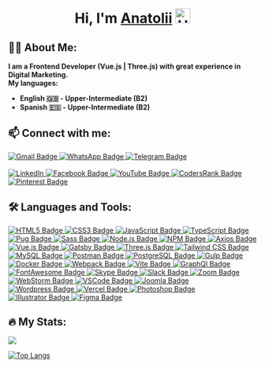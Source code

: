 <h1 align="center">Hi, I'm <a href="https://zorin.expert" target="_blank">Anatolii</a> 
  <img src="https://media.giphy.com/media/hvRJCLFzcasrR4ia7z/giphy.gif" width="30px" alt="Hi"/>
</h1>

<h2 align="left">👨‍💻 About Me:</h2>
<b align="left">I am a Frontend Developer (Vue.js | Three.js) with great experience in Digital Marketing.<br>
My languages:
  
* English 🇬🇧 - Upper-Intermediate (B2)
* Spanish 🇪🇸 - Upper-Intermediate (B2)
</b>

<h2 align="left">📫 Connect with me:</h2>
<a href="mailto:zorger27@gmail.com" title="Write me: Zorger27@GMail.com">
    <img src="https://img.shields.io/badge/Gmail-D14836?style=for-the-badge&logo=gmail&logoColor=white" alt="Gmail Badge"/>
</a>
<a href="https://wa.me/380504411801" title="WhatsApp chat with me">
    <img src="https://img.shields.io/badge/WhatsApp-25D366?style=for-the-badge&logo=WhatsApp&logoColor=white" alt="WhatsApp Badge"/>
</a>
<a href="https://t.me/Zorger27" title="Telegram chat with me">
    <img src="https://img.shields.io/badge/Telegram-blue?style=for-the-badge&logo=telegram&logoColor=white" alt="Telegram Badge"/>
</a><br><br>
<a href="https://www.linkedin.com/in/anatolii-zorin/" title="My LinkedIn profile...">
    <img src="https://img.shields.io/badge/Linkedin-blue?logo=linkedin&style=for-the-badge" alt="LinkedIn"/>
</a>
<a href="https://facebook.com/Anatoliy.Zorin" title="My Facebook profile...">
    <img src="https://img.shields.io/badge/Facebook-1877F2?style=for-the-badge&logo=facebook&logoColor=white" alt="Facebook Badge"/>
</a>
<a href="https://www.youtube.com/c/AnatoliiZorin" title="My YouTube channel...">
    <img src="https://img.shields.io/badge/YouTube-red?style=for-the-badge&logo=youtube&logoColor=white" alt="YouTube Badge"/>
</a>
<a href="https://profile.codersrank.io/user/zorger27" title="My CodersRank profile...">
    <img src="https://img.shields.io/badge/CodersRank-67A4AC?style=for-the-badge&logo=CodersRank&logoColor=white" alt="CodersRank Badge"/>
</a>
<a href="https://pinterest.com/zorger27" title="My Pinterest profile...">
    <img src="https://img.shields.io/badge/Pinterest-%23E60023.svg?&style=for-the-badge&logo=Pinterest&logoColor=white" alt="Pinterest Badge"/>
</a>

<h2 align="left">🛠️ Languages and Tools:</h2>

<a href="https://developer.mozilla.org/en-US/docs/Web/HTML" title="HTML5...">
    <img src="https://img.shields.io/badge/HTML5-E34F26?style=for-the-badge&logo=html5&logoColor=white" alt="HTML5 Badge"/>
</a>
<a href="https://developer.mozilla.org/en-US/docs/Web/CSS" title="CSS3...">
    <img src="https://img.shields.io/badge/CSS3-1572B6?style=for-the-badge&logo=css3&logoColor=white" alt="CSS3 Badge"/>
</a>
<a href="https://developer.mozilla.org/en-US/docs/Web/JavaScript" title="JavaScript...">
    <img src="https://img.shields.io/badge/JavaScript-F7DF1E?style=for-the-badge&logo=javascript&logoColor=black" alt="JavaScript Badge"/>
</a>
<a href="https://www.typescriptlang.org" title="TypeScript...">
    <img src="https://img.shields.io/badge/TypeScript-316192?style=for-the-badge&logo=typescript&logoColor=white" alt="TypeScript Badge"/>
</a>
<a href="https://pugjs.org" title="Pug...">
    <img src="https://img.shields.io/badge/Pug-E3C29B?style=for-the-badge&logo=pug&logoColor=black" alt="Pug Badge"/>
</a>
<a href="https://sass-lang.com" title="Sass...">
    <img src="https://img.shields.io/badge/Sass-CC6699?style=for-the-badge&logo=sass&logoColor=white" alt="Sass Badge"/>
</a>
<a href="https://nodejs.org" title="Node.js...">
    <img src="https://img.shields.io/badge/node.js-6DA55F?style=for-the-badge&logo=node.js&logoColor=white" alt="Node.js Badge"/>
</a>
<a href="https://www.npmjs.com" title="NPM...">
    <img src="https://img.shields.io/badge/npm-CB3837?style=for-the-badge&logo=npm&logoColor=white" alt="NPM Badge"/>
</a>
<a href="https://axios-http.com" title="Axios...">
    <img src="https://img.shields.io/badge/axios-671ddf?&style=for-the-badge&logo=axios&logoColor=white" alt="Axios Badge"/>
</a>
<a href="https://cli.vuejs.org" title="Vue.js...">
    <img src="https://img.shields.io/badge/Vue%20js-35495E?style=for-the-badge&logo=vuedotjs&logoColor=4FC08D" alt="Vue.js Badge"/>
</a>
<a href="https://www.gatsbyjs.com" title="Gatsby...">
    <img src="https://img.shields.io/badge/Gatsby-663399?style=for-the-badge&logo=gatsby&logoColor=white" alt="Gatsby Badge"/>
</a>
<a href="https://threejs.org" title="Three.js...">
    <img src="https://img.shields.io/badge/threejs-black?style=for-the-badge&logo=three.js&logoColor=white" alt="Three.js Badge"/>
</a>
<a href="https://tailwindcss.com" title="Tailwind CSS...">
    <img src="https://img.shields.io/badge/Tailwind_CSS-38B2AC?style=for-the-badge&logo=tailwind-css&logoColor=white" alt="Tailwind CSS Badge"/>
</a>
<a href="https://www.mysql.com" title="MySQL...">
    <img src="https://img.shields.io/badge/MySQL-005C84?style=for-the-badge&logo=mysql&logoColor=white" alt="MySQL Badge"/>
</a>
<a href="https://postman.com" title="Postman...">
    <img src="https://img.shields.io/badge/Postman-FF6C37?style=for-the-badge&logo=Postman&logoColor=white" alt="Postman Badge"/>
</a>
<a href="https://www.postgresql.org" title="PostgreSQL...">
    <img src="https://img.shields.io/badge/PostgreSQL-316192?style=for-the-badge&logo=postgresql&logoColor=white" alt="PostgreSQL Badge"/>
</a>
<a href="https://gulpjs.com" title="Gulp...">
    <img src="https://img.shields.io/badge/Gulp-CF4647?style=for-the-badge&logo=gulp&logoColor=white" alt="Gulp Badge"/>
</a>
<a href="https://www.docker.com" title="Docker...">
    <img src="https://img.shields.io/badge/Docker-316192?style=for-the-badge&logo=docker&logoColor=white" alt="Docker Badge"/>
</a>
<a href="https://webpack.js.org" title="Webpack...">
    <img src="https://img.shields.io/badge/webpack-%238DD6F9.svg?style=for-the-badge&logo=webpack&logoColor=black" alt="Webpack Badge"/>
</a>
<a href="https://vitejs.dev" title="Vite...">
    <img src="https://img.shields.io/badge/vite-%23646CFF.svg?style=for-the-badge&logo=vite&logoColor=white" alt="Vite Badge"/>
</a>
<a href="https://graphql.org" title="GraphQl...">
    <img src="https://img.shields.io/badge/GraphQl-E10098?style=for-the-badge&logo=graphql&logoColor=white" alt="GraphQl Badge"/>
</a>
<a href="https://fontawesome.com" title="FontAwesome...">
    <img src="https://img.shields.io/badge/Font_Awesome-339AF0?style=for-the-badge&logo=fontawesome&logoColor=white" alt="FontAwesome Badge"/>
</a>
<a href="https://www.skype.com" title="Skype...">
    <img src="https://img.shields.io/badge/Skype-00AFF0?style=for-the-badge&logo=skype&logoColor=white" alt="Skype Badge"/>
</a>
<a href="https://slack.com" title="Slack...">
    <img src="https://img.shields.io/badge/Slack-4A154B?style=for-the-badge&logo=slack&logoColor=white" alt="Slack Badge"/>
</a>
<a href="https://zoom.us" title="Zoom...">
    <img src="https://img.shields.io/badge/Zoom-2D8CFF?style=for-the-badge&logo=zoom&logoColor=white" alt="Zoom Badge"/>
</a>
<a href="https://www.jetbrains.com/ru-ru/webstorm" title="WebStorm...">
    <img src="https://img.shields.io/badge/WebStorm-000000?style=for-the-badge&logo=WebStorm&logoColor=white" alt="WebStorm Badge"/>
</a>
<a href="https://code.visualstudio.com" title="VSCode...">
    <img src="https://img.shields.io/badge/VSCode-0078D4?style=for-the-badge&logo=visual%20studio%20code&logoColor=white" alt="VSCode Badge"/>
</a>
<a href="https://www.joomla.org" title="Joomla...">
    <img src="https://img.shields.io/badge/Joomla-5091CD?style=for-the-badge&logo=joomla&logoColor=white" alt="Joomla Badge"/>
</a>
<a href="https://wordpress.com" title="Wordpress...">
    <img src="https://img.shields.io/badge/Wordpress-21759B?style=for-the-badge&logo=wordpress&logoColor=white" alt="Wordpress Badge"/>
</a>
<a href="https://vercel.com" title="Vercel...">
    <img src="https://img.shields.io/badge/Vercel-000000?style=for-the-badge&logo=vercel&logoColor=white" alt="Vercel Badge"/>
</a>
<a href="https://www.adobe.com/ua/products/photoshop.html" title="Photoshop...">
    <img src="https://img.shields.io/badge/Adobe%20Photoshop-31A8FF?style=for-the-badge&logo=Adobe%20Photoshop&logoColor=black" alt="Photoshop Badge"/>
</a>
<a href="https://www.adobe.com/ua/products/illustrator.html" title="Illustrator...">
    <img src="https://img.shields.io/badge/Adobe%20Illustrator-FF9A00?style=for-the-badge&logo=adobe%20illustrator&logoColor=white" alt="Illustrator Badge"/>
</a>
<a href="https://www.figma.com" title="Figma...">
    <img src="https://img.shields.io/badge/Figma-F24E1E?style=for-the-badge&logo=figma&logoColor=white" alt="Figma Badge"/>
</a>

<h2 align="left">🔥 My Stats:</h2>

![](https://github-profile-summary-cards.vercel.app/api/cards/profile-details?username=Zorger27&theme=buefy)

[![Top Langs](https://github-readme-stats.vercel.app/api/top-langs/?username=Zorger27&layout=compact)](https://github.com/anuraghazra/github-readme-stats)

<!--
[![Typing SVG](https://readme-typing-svg.herokuapp.com?color=%2336BCF7&center=true&vCenter=true&width=600&lines=Frontend+Developer+(Vue.js)+from+Ukraine)](https://git.io/typing-svg)
![](https://github-profile-summary-cards.vercel.app/api/cards/stats?username=Zorger27&theme=solarized_dark)
![](https://github-profile-summary-cards.vercel.app/api/cards/repos-per-language?username=Zorger27&theme=buefy)

[![GitHub Streak](https://streak-stats.demolab.com?user=Zorger27&theme=transparent&hide_border=true&mode=weekly&fire=FF2222&dates=2C68F6&currStreakLabel=2C68F6&currStreakNum=2C68F6)](https://git.io/streak-stats)

<h1 align="center">
</h1>

![image]({BadgeURLHere})
<img src="{BadgeURLHere}" />
-->
